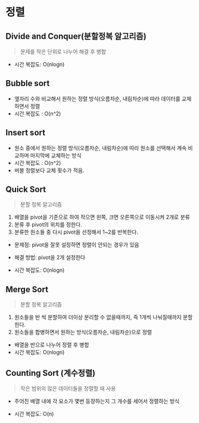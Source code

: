 # 정렬

## Divide and Conquer(분할정복 알고리즘)

> 문제를 작은 단위로 나누어 해결 후 병합

- 시간 복잡도: O(nlogn)

## Bubble sort

- 옆자리 수와 비교해서 원하는 정렬 방식(오름차순, 내림차순)에 따라 데이터를 교체하면서 정렬
- 시간 복잡도 : O(n^2)

## Insert sort

- 원소 중에서 원하는 정렬 방식(오름차순, 내림차순)에 따라 원소를 선택해서 계속 비교하며 마지막에 교체하는 방식
- 시간 복잡도 : O(n^2)
- 버블 정렬보다 교체 횟수가 적음.

## Quick Sort

> 분할 정복 알고리즘

1. 배열을 pivot을 기준으로 하여 작으면 왼쪽, 크면 오른쪽으로 이동시켜 2개로 분류
2. 분류 후 pivot의 위치를 정한다.
3. 분류한 원소들 중 다시 pivot을 선정해서 1~2를 반복한다.

- 문제점: pivot을 잘못 설정하면 정렬이 안되는 경우가 있음
- 해결 방법: pivot을 2개 설정한다

- 시간 복잡도: O(nlogn)

## Merge Sort

> 분할 정복 알고리즘

1. 원소들을 반 씩 분할하여 더이상 분리할 수 없을때까지, 즉 1개씩 나눠질때까지 분할한다.
2. 원소들을 합병하면서 원하는 방식(오름차순, 내림차순)으로 정렬

- 배열을 반으로 나누어 정렬 후 병합
- 시간 복잡도: O(nlogn)

## Counting Sort (계수정렬)

> 작은 범위의 많은 데이터들을 정렬할 때 사용

- 주어진 배열 내에 각 요소가 몇번 등장하는지 그 개수를 세어서 정렬하는 방식

- 시간 복잡도: O(n)
